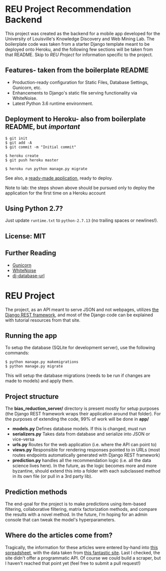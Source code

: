 # REU Project Recommendation Backend

This project was created as the backend for a mobile app developed for the University of Louisville's Knowledge Discovery and Web Mining Lab. The boilerplate code was taken from a starter Django template meant to be deployed onto Heroku, and the following few sections will be taken from that README. Skip to *REU Project* for information specific to the project.

## Features- taken from the boilerplate README

- Production-ready configuration for Static Files, Database Settings, Gunicorn, etc.
- Enhancements to Django's static file serving functionality via WhiteNoise.
- Latest Python 3.6 runtime environment.

## Deployment to Heroku- also from boilerplate README, but *important*

    $ git init
    $ git add -A
    $ git commit -m "Initial commit"

    $ heroku create
    $ git push heroku master

    $ heroku run python manage.py migrate

See also, a [ready-made application](https://github.com/heroku/python-getting-started), ready to deploy.

Note to lab: the steps shown above should be pursued only to deploy the application for the first time on a Heroku account

## Using Python 2.7?

Just update `runtime.txt` to `python-2.7.13` (no trailing spaces or newlines!).


## License: MIT

## Further Reading

- [Gunicorn](https://warehouse.python.org/project/gunicorn/)
- [WhiteNoise](https://warehouse.python.org/project/whitenoise/)
- [dj-database-url](https://warehouse.python.org/project/dj-database-url/)


# REU Project

The project, as an API meant to serve JSON and not webpages, utilizes [the Django REST framework](http://www.django-rest-framework.org/), and most of the Django code can be explained with tutorial resources from that site.

## Running the app

To setup the database (SQLite for development server), use the following commands:

    $ python manage.py makemigrations
    $ python manage.py migrate

This will setup the database migrations (needs to be run if changes are made to models) and apply them.

## Project structure

The **bias_reduction_server/** directory is present mostly for setup purposes (the Django REST framework wraps their application around that folder). For the purposes of extending the code, 99% of work will be done in **app/**

* **models.py** Defines database models. If this is changed, must run
* **serializers.py** Takes data from database and serialize into JSON or vice-versa
* **urls.py** Routes for the web application (i.e. where the API can point to)
* **views.py** Responsible for rendering responses pointed to in URLs (most routes endpoints automatically generated with Django REST framework)
* **prediction.py** handles all the recommendation logic (i.e. all the data science lives here). In the future, as the logic becomes more and more byzantine, should extend this into a folder with each subclassed method in its own file (or pull in a 3rd party lib).

## Prediction methods

The end-goal for the project is to make predictions using item-based filtering, collaborative filtering, matrix factorization methods, and compare the results with a novel method. In the future, I'm hoping for an admin console that can tweak the model's hyperparameters.

## Where do the articles come from?

Tragically, the information for these articles were entered by-hand into [this spreadsheet](https://docs.google.com/spreadsheets/d/1ZKsbYYWZH0Y1-7BlJxrLx-m2D3aHKuJYSHleZ5ZNgVU/edit#gid=0), with the data taken from [this fantastic site](https://www.allsides.com/). Last I checked, the site didn't offer a programmatic API. Of course we could build a scraper, but I haven't reached that point yet (feel free to submit a pull request!)
